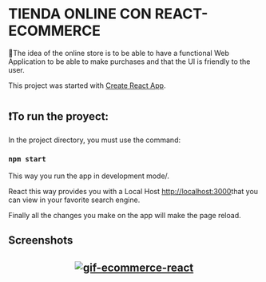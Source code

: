 # <h1>TIENDA ONLINE CON REACT-ECOMMERCE</h1>

:small_red_triangle:The idea of the online store is to be able to have a functional Web Application to be able to make purchases and that the UI is friendly to the user.


This project was started with [Create React App](https://github.com/facebook/create-react-app).

# <h2>:exclamation:To run the proyect:</h2>

In the project directory, you must use the command:

### `npm start`

This way you run the app in development mode/.

React this way provides you with a Local Host [http://localhost:3000](http://localhost:3000)that you can view in your favorite search engine.


Finally all the changes you make on the app will make the page reload.

<h2>Screenshots<h2>
 
 <p align="center">
 <a href="https://ibb.co/X27kjfK"><img src="https://i.ibb.co/h7B1Lx4/gif-ecommerce-react.gif" alt="gif-ecommerce-react" border="0"></a>
</p>

